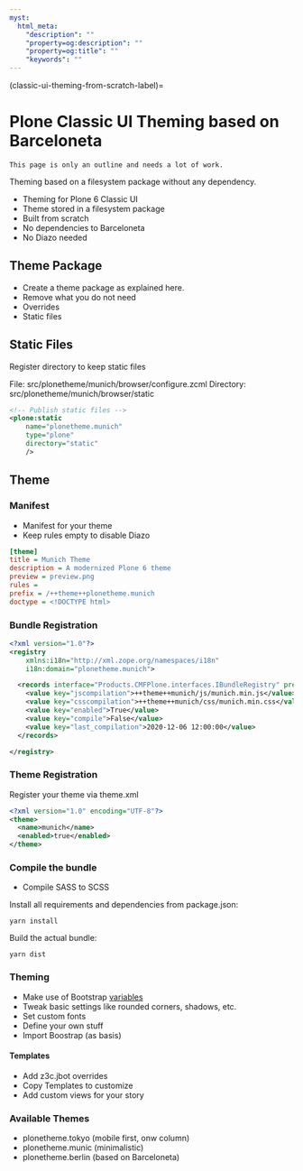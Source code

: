 ```yaml
---
myst:
  html_meta:
    "description": ""
    "property=og:description": ""
    "property=og:title": ""
    "keywords": ""
---
```


(classic-ui-theming-from-scratch-label)=

# Plone Classic UI Theming based on Barceloneta

```{todo}
This page is only an outline and needs a lot of work.
```

Theming based on a filesystem package without any dependency.

* Theming for Plone 6 Classic UI
* Theme stored in a filesystem package
* Built from scratch
* No dependencies to Barceloneta
* No Diazo needed


## Theme Package

* Create a theme package as explained here.
* Remove what you do not need
* Overrides
* Static files


## Static Files

Register directory to keep static files

File: src/plonetheme/munich/browser/configure.zcml
Directory: src/plonetheme/munich/browser/static

```xml
<!-- Publish static files -->
<plone:static
    name="plonetheme.munich"
    type="plone"
    directory="static"
    />
```

## Theme

### Manifest

* Manifest for your theme
* Keep rules empty to disable Diazo

```ini
[theme]
title = Munich Theme
description = A modernized Plone 6 theme
preview = preview.png
rules =
prefix = /++theme++plonetheme.munich
doctype = <!DOCTYPE html>
```

### Bundle Registration

```xml
<?xml version="1.0"?>
<registry
    xmlns:i18n="http://xml.zope.org/namespaces/i18n"
    i18n:domain="plonetheme.munich">

  <records interface="Products.CMFPlone.interfaces.IBundleRegistry" prefix="plone.bundles/munich">
    <value key="jscompilation">++theme++munich/js/munich.min.js</value>
    <value key="csscompilation">++theme++munich/css/munich.min.css</value>
    <value key="enabled">True</value>
    <value key="compile">False</value>
    <value key="last_compilation">2020-12-06 12:00:00</value>
  </records>

</registry>
```

### Theme Registration

Register your theme via theme.xml

```xml
<?xml version="1.0" encoding="UTF-8"?>
<theme>
  <name>munich</name>
  <enabled>true</enabled>
</theme>
```

### Compile the bundle

* Compile SASS to SCSS

Install all requirements and dependencies from package.json:

```shell
yarn install
```

Build the actual bundle:

```shell
yarn dist
```


### Theming

* Make use of Bootstrap [variables](https://github.com/twbs/bootstrap/blob/main/scss/_variables.scss)
* Tweak basic settings like rounded corners, shadows, etc.
* Set custom fonts
* Define your own stuff
* Import Boostrap (as basis)


#### Templates

* Add z3c.jbot overrides
* Copy Templates to customize
* Add custom views for your story


### Available Themes

* plonetheme.tokyo (mobile first, onw column)
* plonetheme.munic (minimalistic)
* plonetheme.berlin (based on Barceloneta)
